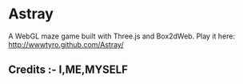 # Astray

A WebGL maze game built with Three.js and Box2dWeb. Play it here: http://wwwtyro.github.com/Astray/

## Credits :- I,ME,MYSELF
